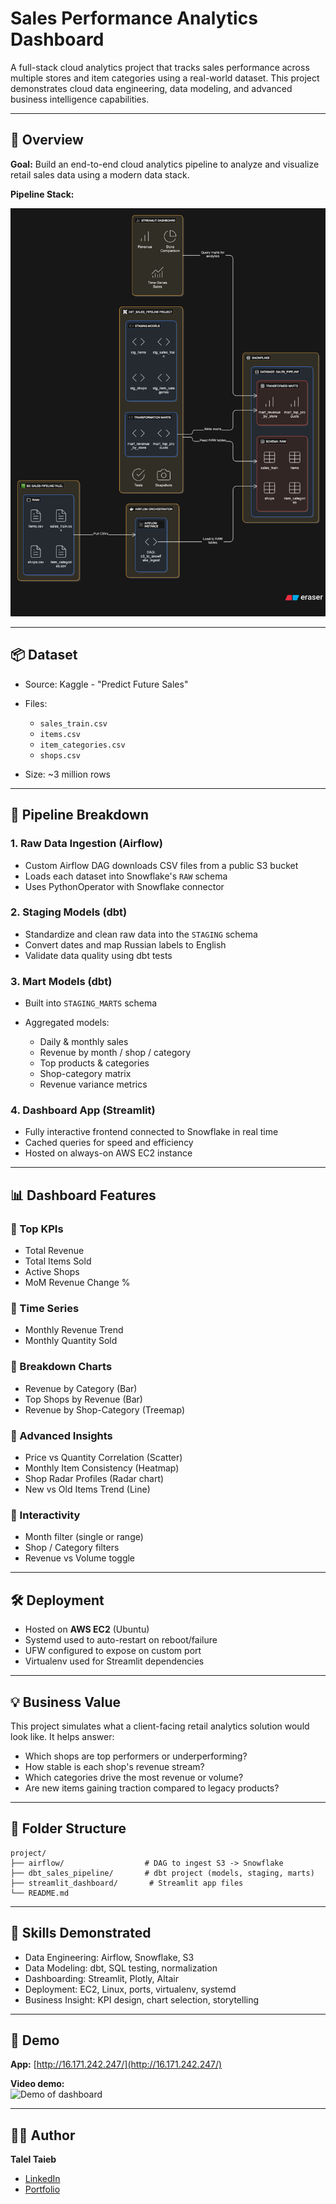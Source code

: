 # Sales Performance Analytics Dashboard

A full-stack cloud analytics project that tracks sales performance across multiple stores and item categories using a real-world dataset. This project demonstrates cloud data engineering, data modeling, and advanced business intelligence capabilities.

---

## 🚀 Overview

**Goal:** Build an end-to-end cloud analytics pipeline to analyze and visualize retail sales data using a modern data stack.

**Pipeline Stack:**

![Diagram](diagram.jpg)

---

## 📦 Dataset

* Source: Kaggle - "Predict Future Sales"
* Files:

  * `sales_train.csv`
  * `items.csv`
  * `item_categories.csv`
  * `shops.csv`
* Size: \~3 million rows

---

## 🔧 Pipeline Breakdown

### 1. **Raw Data Ingestion** (Airflow)

* Custom Airflow DAG downloads CSV files from a public S3 bucket
* Loads each dataset into Snowflake's `RAW` schema
* Uses PythonOperator with Snowflake connector

### 2. **Staging Models** (dbt)

* Standardize and clean raw data into the `STAGING` schema
* Convert dates and map Russian labels to English
* Validate data quality using dbt tests

### 3. **Mart Models** (dbt)

* Built into `STAGING_MARTS` schema
* Aggregated models:

  * Daily & monthly sales
  * Revenue by month / shop / category
  * Top products & categories
  * Shop-category matrix
  * Revenue variance metrics

### 4. **Dashboard App** (Streamlit)

* Fully interactive frontend connected to Snowflake in real time
* Cached queries for speed and efficiency
* Hosted on always-on AWS EC2 instance

---

## 📊 Dashboard Features

### 🔹 Top KPIs

* Total Revenue
* Total Items Sold
* Active Shops
* MoM Revenue Change %

### 🔹 Time Series

* Monthly Revenue Trend
* Monthly Quantity Sold

### 🔹 Breakdown Charts

* Revenue by Category (Bar)
* Top Shops by Revenue (Bar)
* Revenue by Shop-Category (Treemap)

### 🔹 Advanced Insights

* Price vs Quantity Correlation (Scatter)
* Monthly Item Consistency (Heatmap)
* Shop Radar Profiles (Radar chart)
* New vs Old Items Trend (Line)

### 🔹 Interactivity

* Month filter (single or range)
* Shop / Category filters
* Revenue vs Volume toggle

---

## 🛠 Deployment

* Hosted on **AWS EC2** (Ubuntu)
* Systemd used to auto-restart on reboot/failure
* UFW configured to expose on custom port
* Virtualenv used for Streamlit dependencies

---

## 💡 Business Value

This project simulates what a client-facing retail analytics solution would look like. It helps answer:

* Which shops are top performers or underperforming?
* How stable is each shop's revenue stream?
* Which categories drive the most revenue or volume?
* Are new items gaining traction compared to legacy products?

---

## 📁 Folder Structure

```
project/
├── airflow/                  # DAG to ingest S3 -> Snowflake
├── dbt_sales_pipeline/       # dbt project (models, staging, marts)
├── streamlit_dashboard/       # Streamlit app files
└── README.md
```

---

## 🧠 Skills Demonstrated

* Data Engineering: Airflow, Snowflake, S3
* Data Modeling: dbt, SQL testing, normalization
* Dashboarding: Streamlit, Plotly, Altair
* Deployment: EC2, Linux, ports, virtualenv, systemd
* Business Insight: KPI design, chart selection, storytelling

---

## 🔗 Demo

**App:** [http://16.171.242.247/](http://16.171.242.247/)

**Video demo:**  
![Demo of dashboard](Animation.gif)


---

## 🙋‍♂️ Author

**Talel Taieb**

* [LinkedIn](https://www.linkedin.com/in/talel-taieb/)
* [Portfolio](https://taleltaieb.github.io/)
